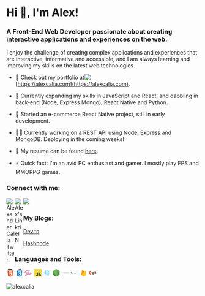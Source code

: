<h1 align="left">Hi 👋, I'm Alex!</h1>
<h3 align="left">A Front-End Web Developer passionate about creating interactive applications and experiences on the web.</h3>
<p>I enjoy the challenge of creating complex applications and experiences that are interactive, informative and accessible, and I am always learning and improving my skills on the latest web technologies.</p>
<img align="right" width="300" src="https://64.media.tumblr.com/7e71f3316e44417e20e10ea3620c6a76/tumblr_my8dm6J64M1ro8ysbo1_500.gifv">

- 👨 Check out my portfolio at [https://alexcalia.com](https://alexcalia.com).

- 🌱 Currently expanding my skills in JavaScript and React, and dabbling in back-end (Node, Express Mongo), React Native and Python.

- 📝 Started an e-commerce React Native project, still in early development.

- 👨‍💻 Currently working on a REST API using Node, Express and MongoDB. Deploying in the coming weeks!

- 📄 My resume can be found [here](https://alexcalia.com/assets/Alex-Calia-Resume.pdf).

- ⚡ Quick fact: I'm an avid PC enthusiast and gamer. I mostly play FPS and MMORPG games.

<h3 align="left">Connect with me:</h3>

<a href="https://twitter.com/alexandercalia">
  <img align="left" alt="Alexander Calia | Twitter" width="22px" src="https://cdn.jsdelivr.net/npm/simple-icons@v3/icons/twitter.svg" />
</a>
<a href="https://linkedin.com/in/alexander-calia-33190337">
  <img align="left" alt="Alex's LinkdeIN" width="22px" src="https://cdn.jsdelivr.net/npm/simple-icons@v3/icons/linkedin.svg" />
</a>

![](https://visitor-badge.glitch.me/badge?page_id=alexcalia.alexcalia)

<h3 align="left">My Blogs:</h3>
<p><a href="https://dev.to/alexcalia">Dev.to</a></p>
<p><a href="https://alexcalia.hashnode.dev/">Hashnode</a></p>

<h3 align="left">Languages and Tools:</h3>

<code><img height="20" src="https://raw.githubusercontent.com/github/explore/80688e429a7d4ef2fca1e82350fe8e3517d3494d/topics/html/html.png"></code>
<code><img height="20" src="https://raw.githubusercontent.com/github/explore/80688e429a7d4ef2fca1e82350fe8e3517d3494d/topics/css/css.png"></code>
<code><img height="20" src="https://raw.githubusercontent.com/github/explore/80688e429a7d4ef2fca1e82350fe8e3517d3494d/topics/sass/sass.png"></code>
<code><img height="20" src="https://raw.githubusercontent.com/github/explore/80688e429a7d4ef2fca1e82350fe8e3517d3494d/topics/javascript/javascript.png"></code>
<code><img height="20" src="https://raw.githubusercontent.com/github/explore/80688e429a7d4ef2fca1e82350fe8e3517d3494d/topics/react/react.png"></code>
<code><img height="20" src="https://raw.githubusercontent.com/github/explore/80688e429a7d4ef2fca1e82350fe8e3517d3494d/topics/nodejs/nodejs.png"></code>
<code><img height="20" src="https://raw.githubusercontent.com/github/explore/80688e429a7d4ef2fca1e82350fe8e3517d3494d/topics/express/express.png"></code>
<code><img height="20" src="https://raw.githubusercontent.com/github/explore/80688e429a7d4ef2fca1e82350fe8e3517d3494d/topics/mongodb/mongodb.png"></code>
<code><img height="20" src="https://raw.githubusercontent.com/github/explore/80688e429a7d4ef2fca1e82350fe8e3517d3494d/topics/firebase/firebase.png"></code>
<code><img height="20" src="https://raw.githubusercontent.com/github/explore/80688e429a7d4ef2fca1e82350fe8e3517d3494d/topics/git/git.png"></code>

<p>&nbsp;<img align="left" src="https://github-readme-stats.vercel.app/api?username=alexcalia&show_icons=true&locale=en&theme=prussian" alt="alexcalia" /></p>
